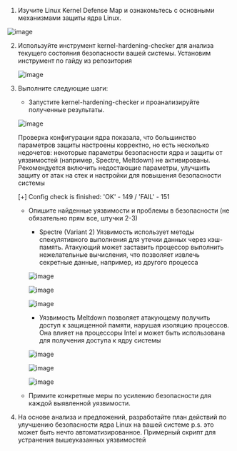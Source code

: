 
1. Изучите Linux Kernel Defense Map и ознакомьтесь с основными механизмами защиты ядра Linux.

  ![image](https://github.com/a13xp0p0v/linux-kernel-defence-map/blob/master/linux-kernel-defence-map.svg)

2. Используйте инструмент kernel-hardening-checker для анализа текущего состояния безопасности вашей системы.
   Установим инструмент по гайду из репозитория
   
   ![image](https://github.com/user-attachments/assets/5932fb46-ec13-40e7-9c3d-13d9ffbb5d22)
   
3. Выполните следующие шаги:
   * Запустите kernel-hardening-checker и проанализируйте полученные результаты.

   ![image](https://github.com/user-attachments/assets/78c44351-193a-460f-b8b0-16ba44d36fb4)

   Проверка конфигурации ядра показала, что большинство параметров защиты настроены корректно, но есть несколько недочетов: некоторые параметры безопасности ядра и защиты от уязвимостей (например, Spectre, Meltdown) не активированы. Рекомендуется включить недостающие параметры, улучшить защиту от атак на стек и настройки для повышения безопасности системы
   
   [+] Config check is finished: 'OK' - 149 / 'FAIL' - 151

   * Опишите найденные уязвимости и проблемы в безопасности (не обязательно прям все, штучки 2-3)
     * Spectre (Variant 2) Уязвимость использует методы спекулятивного выполнения для утечки данных через кэш-память. Атакующий может заставить процессор выполнить нежелательные вычисления, что позволяет извлечь секретные данные, например, из другого процесса
      
     ![image](https://github.com/user-attachments/assets/bf521321-52df-45fd-85f4-6266bd8a8148)
   
     ![image](https://github.com/user-attachments/assets/21e64e22-26af-4019-873e-cc22b39bda5a)
     
     ![image](https://github.com/user-attachments/assets/8e66f024-20b1-48ab-83f9-9ae48aae41f5)

     * Уязвимость Meltdown позволяет атакующему получить доступ к защищенной памяти, нарушая изоляцию процессов. Она влияет на процессоры Intel и может быть использована для получения доступа к ядру системы
     
     ![image](https://github.com/user-attachments/assets/6ed0b94d-1b74-4aaa-811c-d9099420de36)

     ![image](https://github.com/user-attachments/assets/ca9399f5-20c3-4f9c-8ae2-4673985685c2)
     
     ![image](https://github.com/user-attachments/assets/8ac18876-b25b-459f-b0a7-70cf7cf8a822)

   * Примите конкретные меры по усилению безопасности для каждой выявленной уязвимости.


4. На основе анализа и предложений, разработайте план действий по улучшению безопасности ядра Linux на вашей системе p.s. это может быть нечто автоматизированное.
   Примерный скрипт для устранения вышеуказанных уязвимостей

